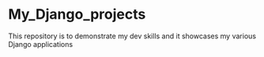 # My_Django_projects
 This repository is to demonstrate my dev skills  and it showcases my various Django applications 
